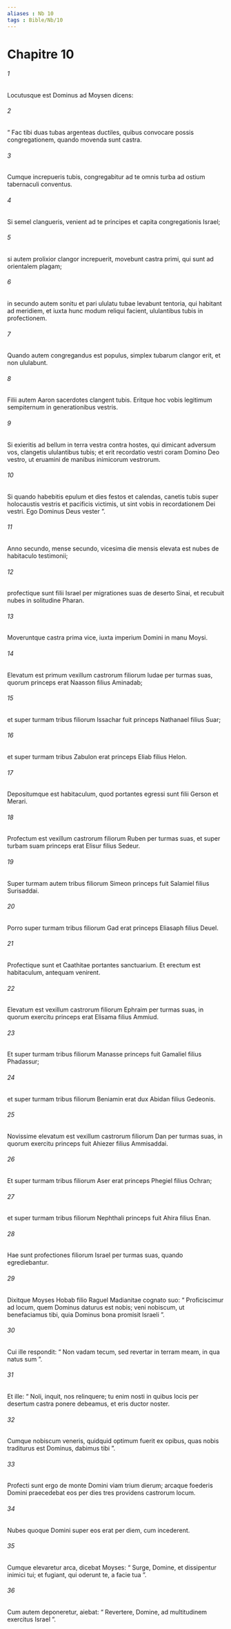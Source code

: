 ```yaml
---
aliases : Nb 10
tags : Bible/Nb/10
---
```


# Chapitre 10

###### 1
Locutusque est Dominus ad Moysen dicens: 
###### 2
“ Fac tibi duas tubas argenteas ductiles, quibus convocare possis congregationem, quando movenda sunt castra. 
###### 3
Cumque increpueris tubis, congregabitur ad te omnis turba ad ostium tabernaculi conventus. 
###### 4
Si semel clangueris, venient ad te principes et capita congregationis Israel; 
###### 5
si autem prolixior clangor increpuerit, movebunt castra primi, qui sunt ad orientalem plagam; 
###### 6
in secundo autem sonitu et pari ululatu tubae levabunt tentoria, qui habitant ad meridiem, et iuxta hunc modum reliqui facient, ululantibus tubis in profectionem. 
###### 7
Quando autem congregandus est populus, simplex tubarum clangor erit, et non ululabunt. 
###### 8
Filii autem Aaron sacerdotes clangent tubis. Eritque hoc vobis legitimum sempiternum in generationibus vestris. 
###### 9
Si exieritis ad bellum in terra vestra contra hostes, qui dimicant adversum vos, clangetis ululantibus tubis; et erit recordatio vestri coram Domino Deo vestro, ut eruamini de manibus inimicorum vestrorum. 
###### 10
Si quando habebitis epulum et dies festos et calendas, canetis tubis super holocaustis vestris et pacificis victimis, ut sint vobis in recordationem Dei vestri. Ego Dominus Deus vester ”.
###### 11
Anno secundo, mense secundo, vicesima die mensis elevata est nubes de habitaculo testimonii; 
###### 12
profectique sunt filii Israel per migrationes suas de deserto Sinai, et recubuit nubes in solitudine Pharan.
###### 13
Moveruntque castra prima vice, iuxta imperium Domini in manu Moysi. 
###### 14
Elevatum est primum vexillum castrorum filiorum Iudae per turmas suas, quorum princeps erat Naasson filius Aminadab; 
###### 15
et super turmam tribus filiorum Issachar fuit princeps Nathanael filius Suar; 
###### 16
et super turmam tribus Zabulon erat princeps Eliab filius Helon.
###### 17
Depositumque est habitaculum, quod portantes egressi sunt filii Gerson et Merari.
###### 18
Profectum est vexillum castrorum filiorum Ruben per turmas suas, et super turbam suam princeps erat Elisur filius Sedeur. 
###### 19
Super turmam autem tribus filiorum Simeon princeps fuit Salamiel filius Surisaddai. 
###### 20
Porro super turmam tribus filiorum Gad erat princeps Eliasaph filius Deuel.
###### 21
Profectique sunt et Caathitae portantes sanctuarium. Et erectum est habitaculum, antequam venirent.
###### 22
Elevatum est vexillum castrorum filiorum Ephraim per turmas suas, in quorum exercitu princeps erat Elisama filius Ammiud. 
###### 23
Et super turmam tribus filiorum Manasse princeps fuit Gamaliel filius Phadassur; 
###### 24
et super turmam tribus filiorum Beniamin erat dux Abidan filius Gedeonis.
###### 25
Novissime elevatum est vexillum castrorum filiorum Dan per turmas suas, in quorum exercitu princeps fuit Ahiezer filius Ammisaddai. 
###### 26
Et super turmam tribus filiorum Aser erat princeps Phegiel filius Ochran; 
###### 27
et super turmam tribus filiorum Nephthali princeps fuit Ahira filius Enan.
###### 28
Hae sunt profectiones filiorum Israel per turmas suas, quando egrediebantur.
###### 29
Dixitque Moyses Hobab filio Raguel Madianitae cognato suo: “ Proficiscimur ad locum, quem Dominus daturus est nobis; veni nobiscum, ut benefaciamus tibi, quia Dominus bona promisit Israeli ”. 
###### 30
Cui ille respondit: “ Non vadam tecum, sed revertar in terram meam, in qua natus sum ”. 
###### 31
Et ille: “ Noli, inquit, nos relinquere; tu enim nosti in quibus locis per desertum castra ponere debeamus, et eris ductor noster. 
###### 32
Cumque nobiscum veneris, quidquid optimum fuerit ex opibus, quas nobis traditurus est Dominus, dabimus tibi ”.
###### 33
Profecti sunt ergo de monte Domini viam trium dierum; arcaque foederis Domini praecedebat eos per dies tres providens castrorum locum. 
###### 34
Nubes quoque Domini super eos erat per diem, cum incederent. 
###### 35
Cumque elevaretur arca, dicebat Moyses: “ Surge, Domine, et dissipentur inimici tui; et fugiant, qui oderunt te, a facie tua ”. 
###### 36
Cum autem deponeretur, aiebat: “ Revertere, Domine, ad multitudinem exercitus Israel ”.
